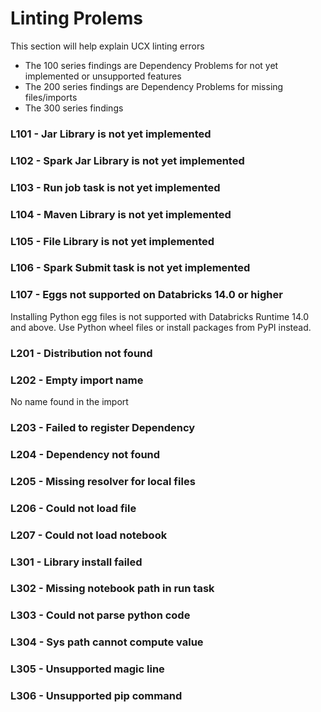 # Linting Prolems

This section will help explain UCX linting errors
- The 100 series findings are Dependency Problems for not yet implemented or unsupported features
- The 200 series findings are Dependency Problems for missing files/imports
- The 300 series findings


### L101 - Jar Library is not yet implemented

### L102 - Spark Jar Library is not yet implemented

### L103 - Run job task is not yet implemented

### L104 - Maven Library is not yet implemented

### L105 - File Library is not yet implemented

### L106 - Spark Submit task is not yet implemented

### L107 - Eggs not supported on Databricks 14.0 or higher
Installing Python egg files is not supported with Databricks Runtime 14.0 and above. Use Python wheel files or install packages from PyPI instead.


### L201 - Distribution not found

### L202 - Empty import name
No name found in the import

### L203 - Failed to register Dependency

### L204 - Dependency not found

### L205 - Missing resolver for local files

### L206 - Could not load file <path>

### L207 - Could not load notebook <path>

### L301 - Library install failed

### L302 - Missing notebook path in run task

### L303 - Could not parse python code

### L304 - Sys path cannot compute value

### L305 - Unsupported magic line

### L306 - Unsupported pip command






